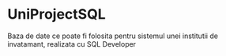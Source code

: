 # UniProjectSQL
Baza de date ce poate fi folosita pentru sistemul unei institutii de invatamant, realizata cu SQL Developer
